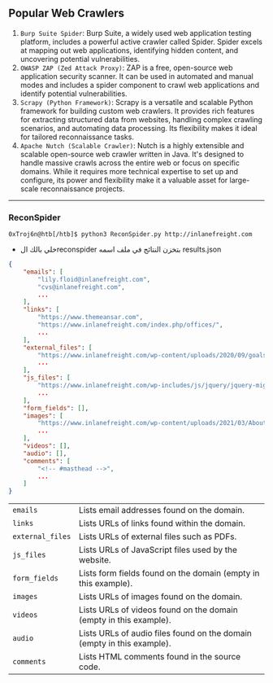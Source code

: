 ## Popular Web Crawlers

1. `Burp Suite Spider`: Burp Suite, a widely used web application testing platform, includes a powerful active crawler called Spider. Spider excels at mapping out web applications, identifying hidden content, and uncovering potential vulnerabilities.
2. `OWASP ZAP (Zed Attack Proxy)`: ZAP is a free, open-source web application security scanner. It can be used in automated and manual modes and includes a spider component to crawl web applications and identify potential vulnerabilities.
3. `Scrapy (Python Framework)`: Scrapy is a versatile and scalable Python framework for building custom web crawlers. It provides rich features for extracting structured data from websites, handling complex crawling scenarios, and automating data processing. Its flexibility makes it ideal for tailored reconnaissance tasks.
4. `Apache Nutch (Scalable Crawler)`: Nutch is a highly extensible and scalable open-source web crawler written in Java. It's designed to handle massive crawls across the entire web or focus on specific domains. While it requires more technical expertise to set up and configure, its power and flexibility make it a valuable asset for large-scale reconnaissance projects.
---
### ReconSpider

```shell-session
0xTroj6n@htb[/htb]$ python3 ReconSpider.py http://inlanefreight.com
```
- خلي بالك الreconspider بتخزن النتائج في ملف اسمه results.json

```json
{
    "emails": [
        "lily.floid@inlanefreight.com",
        "cvs@inlanefreight.com",
        ...
    ],
    "links": [
        "https://www.themeansar.com",
        "https://www.inlanefreight.com/index.php/offices/",
        ...
    ],
    "external_files": [
        "https://www.inlanefreight.com/wp-content/uploads/2020/09/goals.pdf",
        ...
    ],
    "js_files": [
        "https://www.inlanefreight.com/wp-includes/js/jquery/jquery-migrate.min.js?ver=3.3.2",
        ...
    ],
    "form_fields": [],
    "images": [
        "https://www.inlanefreight.com/wp-content/uploads/2021/03/AboutUs_01-1024x810.png",
        ...
    ],
    "videos": [],
    "audio": [],
    "comments": [
        "<!-- #masthead -->",
        ...
    ]
}
```

|                  |                                                                        |
| ---------------- | ---------------------------------------------------------------------- |
| `emails`         | Lists email addresses found on the domain.                             |
| `links`          | Lists URLs of links found within the domain.                           |
| `external_files` | Lists URLs of external files such as PDFs.                             |
| `js_files`       | Lists URLs of JavaScript files used by the website.                    |
| `form_fields`    | Lists form fields found on the domain (empty in this example).         |
| `images`         | Lists URLs of images found on the domain.                              |
| `videos`         | Lists URLs of videos found on the domain (empty in this example).      |
| `audio`          | Lists URLs of audio files found on the domain (empty in this example). |
| `comments`       | Lists HTML comments found in the source code.                          |